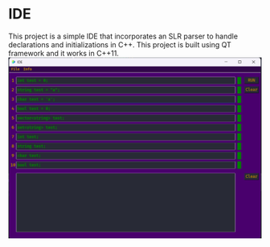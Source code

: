 # IDE

This project is a simple IDE that incorporates an SLR parser to handle declarations and initializations in C++.
This project is built using QT framework and it works in C++11.
<br>
![ide](recourses/ide.png)
